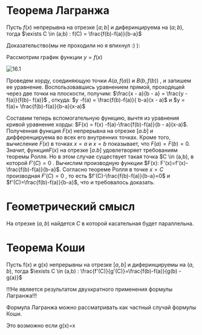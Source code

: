 # Теорема Лагранжа

Пусть $f(x)$ непрерывна на отрезке $[a;b]$ и диферинцируема на $(a;b)$, тогда $\exists C \in (a;b) : f(C) = \frac{f(b)-f(a)}{b-a}$

Доказательство(мы не проходили но я впихнул :) ):

Рассмотрим график функции $y = f(x)$

<picture>
 <source media="(prefers-color-scheme: dark)" srcset="https://studfile.net/html/2706/277/html_baLCPu7eM0.a8zO/img-ij7kH4.png">
 <source media="(prefers-color-scheme: light)" srcset="https://studfile.net/html/2706/277/html_baLCPu7eM0.a8zO/img-ij7kH4.png">
 <img alt="16.1" src="https://studfile.net/html/2706/277/html_baLCPu7eM0.a8zO/img-ij7kH4.png">
</picture>

Проведем хорду, соединяющую точки $A(a, f(a))$ и $B(b, f(b))$ , и запишем ее уравнение. Воспользовавшись уравнением прямой, проходящей через две точки на плоскости, получим: $\frac{x - a}{b - a} = \frac{y - f(a)}{f(b)- f(a)}$ , откуда: $y -f(a) = \frac{f(b)-f(a)}{
b-a}(x - a)$ и $y = f(a)+ \frac{f(b)-f(a)}{b-a}(x-a)$

Составим теперь вспомогательную функцию, вычтя из уравнения кривой уравнение хорды: $F(x) = f(x) -f(a)-\frac{f(b)-f(a)}{b - a}(x-a)$. Полученная функция $F(x)$ непрерывна на отрезке $[a.b]$ и дифференцируема во всех его внутренних точках. Кроме того, вычисление  $F(x)$ в точках $x =a$ и $x=b$ показывает, что $F(a)=F(b)=0$. Значит, функция$F(x)$ на отрезке  $[a.b]$ удовлетворяет требованиям теоремы Ролля. Но в этом случае существует такая точка $C \in (a,b), в которой $F'(C)=0$ . Вычислим производную функции $F(x): F'(x)=f'(x)-\frac{f(b)-f(a)}{b-a}$. Согласно теореме Ролля в точке $x=C$ производная $F'(C)=0$ , то есть $f'(C)-\frac{f(b)-f(a)}{b-a}=0$ и $f'(C)=\frac{f(b)-f(a)}{b-a}$,  что и требовалось доказать.

# Геометрический смысл

 На отрезке $(a,b)$ найдется $C$ в которой касательная будет параллельна.

# Теорема Коши

Пусть f(x) и g(x) непрерывны на отрезке $[a,b]$ и диферинцируемы на $(a,b)$, тогда $\exists C \in (a,b) : \frac{f'(C)}{g'(C)}=\frac{f(b)-f(a)}{g(b) - g(a)}$

!!!Не является результатом двухкратного применения формулы Лагранжа!!!

Формула Лагранжа можно рассматривать как частный случай формулы Коши.

Это возможно если g(x)=x
